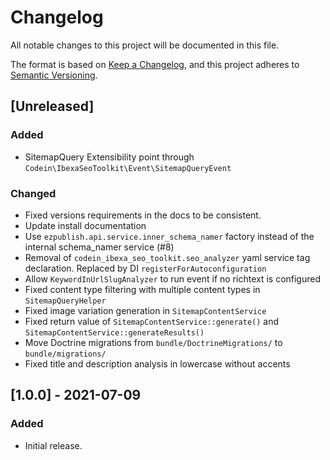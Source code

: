 # Changelog
All notable changes to this project will be documented in this file.

The format is based on [Keep a Changelog](https://keepachangelog.com/en/1.0.0/),
and this project adheres to [Semantic Versioning](https://semver.org/spec/v2.0.0.html).

## [Unreleased]
### Added
* SitemapQuery Extensibility point through `Codein\IbexaSeoToolkit\Event\SitemapQueryEvent`

### Changed
* Fixed versions requirements in the docs to be consistent.
* Update install documentation
* Use `ezpublish.api.service.inner_schema_namer` factory instead of the internal schema_namer service (#8)
* Removal of `codein_ibexa_seo_toolkit.seo_analyzer` yaml service tag declaration. Replaced by DI `registerForAutoconfiguration`
* Allow `KeywordInUrlSlugAnalyzer` to run event if no richtext is configured
* Fixed content type filtering with multiple content types in `SitemapQueryHelper`
* Fixed image variation generation in `SitemapContentService`
* Fixed return value of `SitemapContentService::generate()` and `SitemapContentService::generateResults()`
* Move Doctrine migrations from `bundle/DoctrineMigrations/` to `bundle/migrations/`
* Fixed title and description analysis in lowercase without accents

## [1.0.0] - 2021-07-09
### Added

* Initial release.
